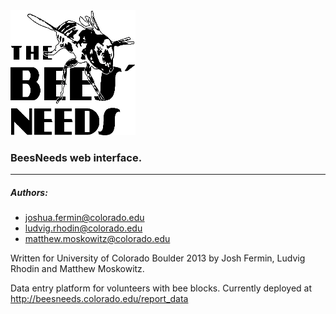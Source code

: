 <img src="/app/assets/images/beesneeds.png" width="200px" height="200px" /> 

### BeesNeeds web interface.
-------

##### Authors:
* joshua.fermin@colorado.edu
* ludvig.rhodin@colorado.edu
* matthew.moskowitz@colorado.edu


Written for University of Colorado Boulder 2013 by Josh Fermin, Ludvig Rhodin and Matthew Moskowitz.

Data entry platform for volunteers with bee blocks. Currently deployed at http://beesneeds.colorado.edu/report_data

